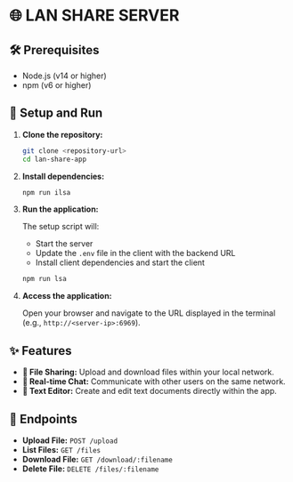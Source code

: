 # 🌐 LAN SHARE SERVER

## 🛠️ Prerequisites

- Node.js (v14 or higher)
- npm (v6 or higher)

## 🚀 Setup and Run

1. **Clone the repository:**

    ```sh
    git clone <repository-url>
    cd lan-share-app
    ```

2. **Install dependencies:**

    ```sh
    npm run ilsa
    ```

3. **Run the application:**

    The setup script will:
    - Start the server
    - Update the `.env` file in the client with the backend URL
    - Install client dependencies and start the client

    ```sh
    npm run lsa
    ```

4. **Access the application:**

    Open your browser and navigate to the URL displayed in the terminal (e.g., `http://<server-ip>:6969`).

## ✨ Features

- **📂 File Sharing:** Upload and download files within your local network.
- **💬 Real-time Chat:** Communicate with other users on the same network.
- **📝 Text Editor:** Create and edit text documents directly within the app.

## 🔌 Endpoints

- **Upload File:** `POST /upload`
- **List Files:** `GET /files`
- **Download File:** `GET /download/:filename`
- **Delete File:** `DELETE /files/:filename`